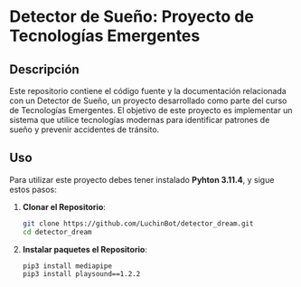 # Detector de Sueño: Proyecto de Tecnologías Emergentes
## Descripción

Este repositorio contiene el código fuente y la documentación relacionada con un Detector de Sueño, un proyecto desarrollado como parte del curso de Tecnologías Emergentes. El objetivo de este proyecto es implementar un sistema que utilice tecnologías modernas para identificar patrones de sueño y prevenir accidentes de tránsito.

## Uso

Para utilizar este proyecto debes tener instalado **Pyhton 3.11.4**, y sigue estos pasos:

1. **Clonar el Repositorio**:
   ```bash
   git clone https://github.com/LuchinBot/detector_dream.git
   cd detector_dream
2. **Instalar paquetes el Repositorio**:
   ```bash
   pip3 install mediapipe
   pip3 install playsound==1.2.2

